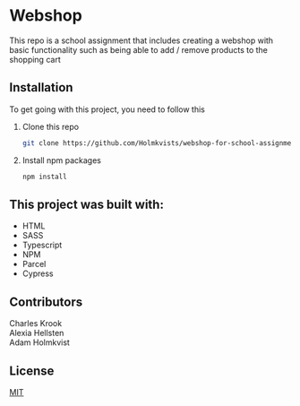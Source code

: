 # Webshop 

This repo is a school assignment that includes creating a webshop with basic functionality such as being able to add / remove products to the shopping cart

## Installation

To get going with this project, you need to follow this

1. Clone this repo

   ```sh
   git clone https://github.com/Holmkvists/webshop-for-school-assignment.git
   ```
2. Install npm packages

   ```sh
   npm install
   ```

## This project was built with:

- HTML
- SASS
- Typescript
- NPM
- Parcel
- Cypress

## Contributors

Charles Krook <br>
Alexia Hellsten<br>
Adam Holmkvist

## License
[MIT](https://choosealicense.com/licenses/mit/)
